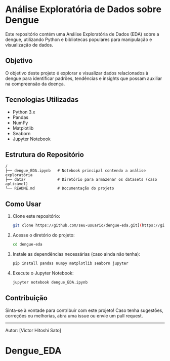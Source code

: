 # Análise Exploratória de Dados sobre Dengue

Este repositório contém uma Análise Exploratória de Dados (EDA) sobre a dengue, utilizando Python e bibliotecas populares para manipulação e visualização de dados.

## Objetivo
O objetivo deste projeto é explorar e visualizar dados relacionados à dengue para identificar padrões, tendências e insights que possam auxiliar na compreensão da doença.

## Tecnologias Utilizadas
- Python 3.x
- Pandas
- NumPy
- Matplotlib
- Seaborn
- Jupyter Notebook

## Estrutura do Repositório
```
/
├── dengue_EDA.ipynb   # Notebook principal contendo a análise exploratória
├── data/              # Diretório para armazenar os datasets (caso aplicável)
└── README.md          # Documentação do projeto
```

## Como Usar
1. Clone este repositório:
   ```sh
   git clone https://github.com/seu-usuario/dengue-eda.git](https://github.com/HitoshiSatoo/Dengue_EDA.git
   ```
2. Acesse o diretório do projeto:
   ```sh
   cd dengue-eda
   ```
3. Instale as dependências necessárias (caso ainda não tenha):
   ```sh
   pip install pandas numpy matplotlib seaborn jupyter
   ```
4. Execute o Jupyter Notebook:
   ```sh
   jupyter notebook dengue_EDA.ipynb
   ```

## Contribuição
Sinta-se à vontade para contribuir com este projeto! Caso tenha sugestões, correções ou melhorias, abra uma issue ou envie um pull request.

---
Autor: [Victor Hitoshi Sato]

# Dengue_EDA
